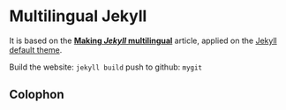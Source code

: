 # Multilingual Jekyll

It is based on the [**Making *Jekyll* multilingual**](https://www.sylvaindurand.org/making-jekyll-multilingual/) article, applied on the [Jekyll default theme](https://github.com/jglovier/jekyll-new).

 Build the website: `jekyll build`
 push to github:    `mygit`    
## Colophon

